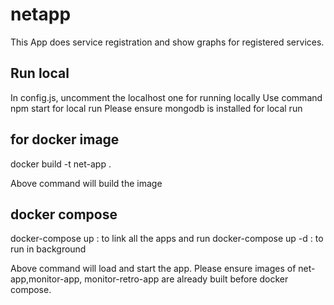 # netapp 
This App does service registration and show graphs for registered services.

## Run local
In config.js, uncomment the localhost one for running locally
Use command npm start for local run
Please ensure mongodb is installed for local run

## for docker image
docker build -t net-app .

Above command will build the image
## docker compose
docker-compose up : to link all the apps and run
docker-compose up -d : to run in background

Above command will load and start the app.
Please ensure images of net-app,monitor-app, monitor-retro-app are already built before docker compose.


